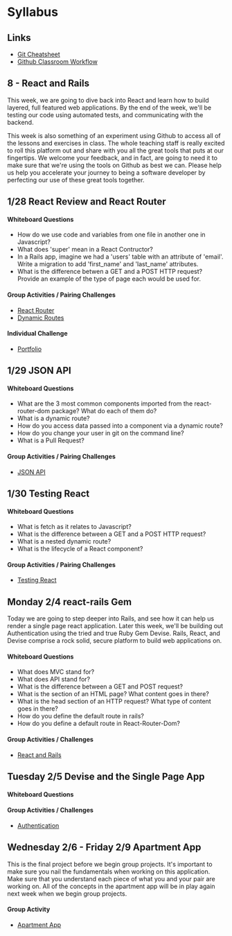 # Syllabus

## Links
* [Git Cheatsheet](./GitCheatSheet.md)
* [Github Classroom Workflow](./GHClassroomWorkflow.md)

## 8 - React and Rails
This week, we are going to dive back into React and learn how to build layered, full featured web applications.  By the end of the week, we'll be testing our code using automated tests, and communicating with the backend.

This week is also something of an experiment using Github to access all of the lessons and exercises in class.  The whole teaching staff is really excited to roll this platform out and share with you all the great tools that puts at our fingertips.  We welcome your feedback, and in fact, are going to need it to make sure that we're using the tools on Github as best we can.  Please help us help you accelerate your journey to being a software developer by perfecting our use of these great tools together.

## 1/28 React Review and React Router

#### Whiteboard Questions
* How do we use code and variables from one file in another one in Javascript?
* What does 'super' mean in a React Contructor?
* In a Rails app, imagine we had a 'users' table with an attribute of 'email'.  Write a migration to add 'first_name' and 'last_name' attributes.
* What is the difference betwen a GET and a POST HTTP request?  Provide an example of the type of page each would be used for.

#### Group Activities / Pairing Challenges
* [React Router](https://classroom.github.com/g/RSynp64z)
* [Dynamic Routes](https://classroom.github.com/g/hoUP0zMm)

#### Individual Challenge
* [Portfolio](https://classroom.github.com/a/SKlBq3pj)

## 1/29 JSON API

#### Whiteboard Questions
* What are the 3 most common components imported from the react-router-dom package?  What do each of them do?
* What is a dynamic route?
* How do you access data passed into a component via a dynamic route?
* How do you change your user in git on the command line?
* What is a Pull Request?

#### Group Activities / Pairing Challenges
* [JSON API](https://classroom.github.com/g/U8deyOjt)


## 1/30 Testing React

#### Whiteboard Questions
* What is fetch as it relates to Javascript?
* What is the difference between a GET and a POST HTTP request?
* What is a nested dynamic route?
* What is the lifecycle of a React component?

#### Group Activities / Pairing Challenges

* [Testing React](https://classroom.github.com/g/nXu7P-UJ)


## Monday 2/4 react-rails Gem
Today we are going to step deeper into Rails, and see how it can help us render a single page react application.  Later this week, we'll be building out Authentication using the tried and true Ruby Gem Devise.  Rails, React, and Devise comprise a rock solid, secure platform to build web applications on.

#### Whiteboard Questions

* What does MVC stand for?
* What does API stand for?
* What is the difference between a GET and  POST request?
* What is the <head> section of an HTML page?  What content goes in there?
* What is the head section of an HTTP request?  What type of content goes in there?
* How do you define the default route in rails?
* How do you define a default route in React-Router-Dom?

#### Group Activities / Challenges

* [React and Rails](./react-rails)


## Tuesday 2/5 Devise and the Single Page App

#### Whiteboard Questions

#### Group Activities / Challenges
* [Authentication](./devise-authentication)

## Wednesday 2/6 - Friday 2/9 Apartment App

This is the final project before we begin group projects.  It's important to make sure you nail the fundamentals when working on this application.  Make sure that you understand each piece of what you and your pair are working on.  All of the concepts in the apartment app will be in play again next week when we begin group projects.

#### Group Activity
* [Apartment App](./apartment-app)
